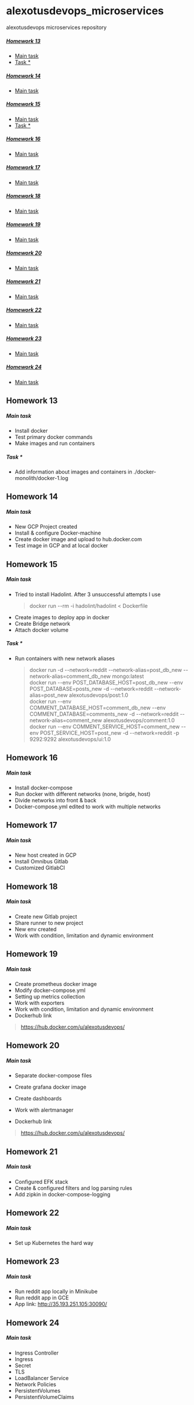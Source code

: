 # alexotusdevops_microservices
alexotusdevops microservices repository

##### [Homework 13](#hw13) 
 * [Main task](#hw131)  
 * [Task *](#hw132) 
##### [Homework 14](#hw14)  
 * [Main task](#hw141)  
##### [Homework 15](#hw15)  
 * [Main task](#hw151)  
 * [Task *](#hw152)  
##### [Homework 16](#hw16)  
 * [Main task](#hw161)  
##### [Homework 17](#hw17)  
 * [Main task](#hw171)  
##### [Homework 18](#hw18)  
 * [Main task](#hw181) 
##### [Homework 19](#hw19)  
 * [Main task](#hw191)  
##### [Homework 20](#hw20)  
 * [Main task](#hw201)  
##### [Homework 21](#hw21)  
 * [Main task](#hw211)  
##### [Homework 22](#hw22)  
 * [Main task](#hw221)  
##### [Homework 23](#hw23)  
 * [Main task](#hw231)  
##### [Homework 24](#hw24)  
 * [Main task](#hw241)  


<a name="hw13"></a>
## Homework 13
<a name="hw131"></a>
##### Main task  
  - Install docker  
  - Test primary docker commands  
  - Make images and run containers  

<a name="hw132"></a>
##### Task *  
  - Add information about images and containers in ./docker-monolith/docker-1.log

<a name="hw14"></a>
## Homework 14
<a name="hw141"></a>
##### Main task  
  - New GCP Project created  
  - Install & configure Docker-machine  
  - Create docker image and upload to hub.docker.com  
  - Test image in GCP and at local docker  


<a name="hw15"></a>
## Homework 15
<a name="hw151"></a>
##### Main task  
  - Tried to install Hadolint. After 3 unsuccessful attempts I use  
    > docker run --rm -i hadolint/hadolint < Dockerfile  
  - Create images to deploy app in docker  
  - Create Bridge network  
  - Attach docker volume 

<a name="hw152"></a>
##### Task *  
  - Run containers with new network aliases  
    > docker run -d --network=reddit --network-alias=post_db_new --network-alias=comment_db_new mongo:latest  
    > docker run --env POST_DATABASE_HOST=post_db_new --env POST_DATABASE=posts_new -d --network=reddit --network-alias=post_new alexotusdevops/post:1.0  
    > docker run --env COMMENT_DATABASE_HOST=comment_db_new --env COMMENT_DATABASE=comments_new -d --network=reddit --network-alias=comment_new alexotusdevops/comment:1.0  
    > docker run --env COMMENT_SERVICE_HOST=comment_new --env POST_SERVICE_HOST=post_new -d --network=reddit -p 9292:9292 alexotusdevops/ui:1.0  

<a name="hw16"></a>
## Homework 16
<a name="hw161"></a>
##### Main task  
  - Install docker-compose  
  - Run docker with different networks (none, brigde, host)  
  - Divide networks into front & back  
  - Docker-compose.yml edited to work with multiple networks  

<a name="hw17"></a>
## Homework 17
<a name="hw171"></a>
##### Main task  
  - New host created in GCP  
  - Install Omnibus Gitlab  
  - Customized GitlabCI  

<a name="hw18"></a>
## Homework 18
<a name="hw181"></a>
##### Main task  
  - Create new Gitlab project  
  - Share runner to new project  
  - New env created  
  - Work with condition, limitation and dynamic environment 

<a name="hw19"></a>
## Homework 19
<a name="hw191"></a>
##### Main task  
  - Create prometheus docker image  
  - Modify docker-compose.yml  
  - Setting up metrics collection  
  - Work with exporters  
  - Work with condition, limitation and dynamic environment  
  - Dockerhub link  
> https://hub.docker.com/u/alexotusdevops/

<a name="hw20"></a>
## Homework 20
<a name="hw201"></a>
##### Main task  
  - Separate docker-compose files  
  - Create grafana docker image  
  - Create dashboards  
  - Work with alertmanager  

  - Dockerhub link  
> https://hub.docker.com/u/alexotusdevops/

<a name="hw21"></a>
## Homework 21
<a name="hw211"></a>
##### Main task  
  - Configured EFK stack  
  - Create & configured filters and log parsing rules  
  - Add zipkin in docker-compose-logging  

<a name="hw22"></a>
## Homework 22
<a name="hw221"></a>
##### Main task  
  - Set up Kubernetes the hard way  

<a name="hw23"></a>
## Homework 23
<a name="hw231"></a>
##### Main task  
  - Run reddit app locally in Minikube  
  - Run reddit app in GCE  
  - App link: http://35.193.251.105:30090/  

<a name="hw24"></a>
## Homework 24
<a name="hw241"></a>
##### Main task  
  - Ingress Controller  
  - Ingress  
  - Secret  
  - TLS  
  - LoadBalancer Service  
  - Network Policies  
  - PersistentVolumes  
  - PersistentVolumeClaims  


